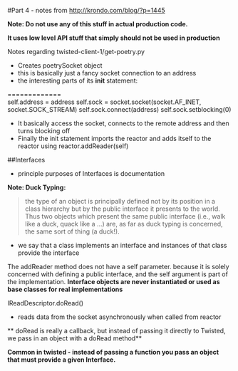 #Part 4 - notes
from http://krondo.com/blog/?p=1445

**Note:  Do not use any of this stuff in actual production code.**

**It uses low level API stuff that simply should not be used in production**

Notes regarding twisted-client-1/get-poetry.py

* Creates poetrySocket object
* this is basically just a fancy socket connection to an address
* the interesting parts of its __init__ statement:  

=============  
    self.address = address
    self.sock = socket.socket(socket.AF_INET, socket.SOCK_STREAM)
    self.sock.connect(address)
    self.sock.setblocking(0)
* It basically access the socket, connects to the remote address and then turns blocking off
* Finally the init statement imports the reactor and adds itself to the reactor using reactor.addReader(self)

##Interfaces

* principle purposes of Interfaces is documentation

**Note:  Duck Typing:**

> the type of an object is principally defined not by its position in a class hierarchy but by the public interface it presents to the world. Thus two objects which present the same public interface (i.e., walk like a duck, quack like a …) are, as far as duck typing is concerned, the same sort of thing (a duck!).

* we say that a class implements an interface and instances of that class provide the interface 

The addReader method does not have a self parameter. because
it is solely concerned with defining a public interface, and 
the self argument is part of the implementation. **Interface
objects are never instantiated or used as base classes for real
implementations**

IReadDescriptor.doRead()  
- reads data from the socket asynchronously when called from reactor

** doRead is really a callback, but instead of passing it 
directly to Twisted, we pass in an object with a doRead 
method**

**Common in twisted -  instead of passing a function you pass an object that must provide a given Interface.**

